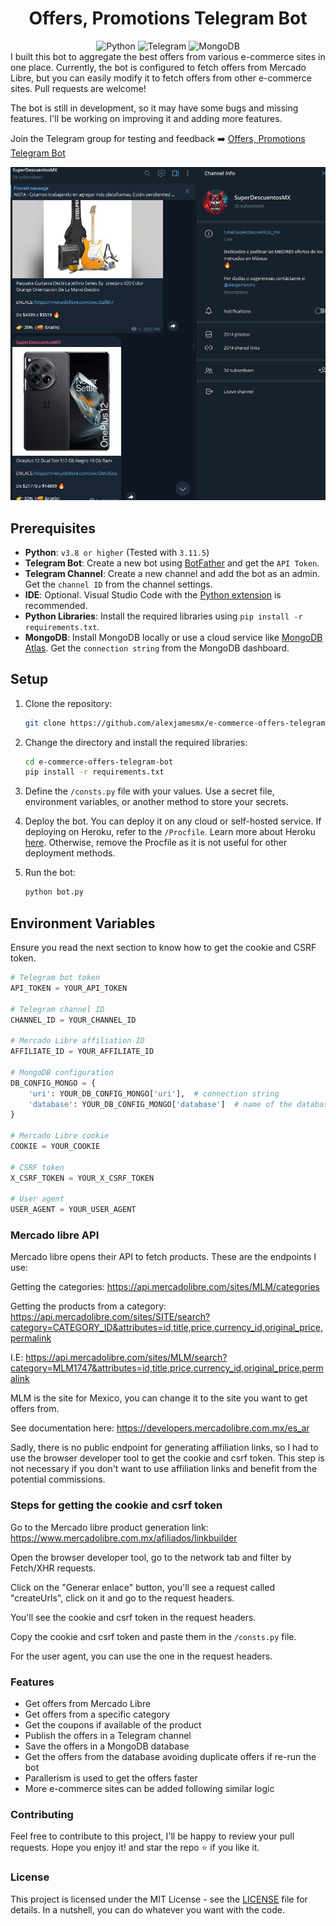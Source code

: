 <a id="readme-top"></a>

<h1 align="center">Offers, Promotions Telegram Bot</h1>

<div align="center">
  <img alt="Python" src="https://img.shields.io/badge/python-v3.8-blue">
  <img alt="Telegram" src="https://img.shields.io/badge/telegram-bot-blue">
  <img alt="MongoDB" src="https://img.shields.io/badge/mongodb-database-blue">
</div>

<div>
I built this bot to aggregate the best offers from various e-commerce sites in one place. Currently, the bot is configured to fetch offers from Mercado Libre, but you can easily modify it to fetch offers from other e-commerce sites. Pull requests are welcome!

The bot is still in development, so it may have some bugs and missing features. I'll be working on improving it and adding more features.

Join the Telegram group for testing and feedback ➡️ [Offers, Promotions Telegram Bot](https://t.me/superdescuentos_mx)

</div>

![Telegram Channel Screenshot](/screenshot.png)

## Prerequisites

- **Python**: `v3.8 or higher` (Tested with `3.11.5`)
- **Telegram Bot**: Create a new bot using [BotFather](https://core.telegram.org/bots#6-botfather) and get the `API Token`.
- **Telegram Channel**: Create a new channel and add the bot as an admin. Get the `channel ID` from the channel settings.
- **IDE**: Optional. Visual Studio Code with the [Python extension](https://marketplace.visualstudio.com/items?itemName=ms-python.python) is recommended.
- **Python Libraries**: Install the required libraries using `pip install -r requirements.txt`.
- **MongoDB**: Install MongoDB locally or use a cloud service like [MongoDB Atlas](https://www.mongodb.com/cloud/atlas). Get the `connection string` from the MongoDB dashboard.

## Setup

1. Clone the repository:

   ```sh
   git clone https://github.com/alexjamesmx/e-commerce-offers-telegram-bot.git
   ```

2. Change the directory and install the required libraries:

   ```sh
   cd e-commerce-offers-telegram-bot
   pip install -r requirements.txt
   ```

3. Define the `/consts.py` file with your values. Use a secret file, environment variables, or another method to store your secrets.

4. Deploy the bot.
   You can deploy it on any cloud or self-hosted service. If deploying on Heroku, refer to the `/Procfile`. Learn more about Heroku [here](https://devcenter.heroku.com/articles/getting-started-with-python). Otherwise, remove the Procfile as it is not useful for other deployment methods.

5. Run the bot:

   ```sh
   python bot.py
   ```

## Environment Variables

Ensure you read the next section to know how to get the cookie and CSRF token.

```python
# Telegram bot token
API_TOKEN = YOUR_API_TOKEN

# Telegram channel ID
CHANNEL_ID = YOUR_CHANNEL_ID

# Mercado Libre affiliation ID
AFFILIATE_ID = YOUR_AFFILIATE_ID

# MongoDB configuration
DB_CONFIG_MONGO = {
    'uri': YOUR_DB_CONFIG_MONGO['uri'],  # connection string
    'database': YOUR_DB_CONFIG_MONGO['database']  # name of the database
}

# Mercado Libre cookie
COOKIE = YOUR_COOKIE

# CSRF token
X_CSRF_TOKEN = YOUR_X_CSRF_TOKEN

# User agent
USER_AGENT = YOUR_USER_AGENT

```

### Mercado libre API

Mercado libre opens their API to fetch products. These are the endpoints I use:

Getting the categories:
https://api.mercadolibre.com/sites/MLM/categories

Getting the products from a category:
https://api.mercadolibre.com/sites/SITE/search?category=CATEGORY_ID&attributes=id,title,price,currency_id,original_price,permalink

I.E: https://api.mercadolibre.com/sites/MLM/search?category=MLM1747&attributes=id,title,price,currency_id,original_price,permalink

MLM is the site for Mexico, you can change it to the site you want to get offers from.

See documentation here: https://developers.mercadolibre.com.mx/es_ar

Sadly, there is no public endpoint for generating affiliation links, so I had to use the browser developer tool to get the cookie and csrf token. This step is not necessary if you don't want to use affiliation links and benefit from the potential commissions.

### Steps for getting the cookie and csrf token

Go to the Mercado libre product generation link:
https://www.mercadolibre.com.mx/afiliados/linkbuilder

Open the browser developer tool, go to the network tab and filter by Fetch/XHR requests.

Click on the "Generar enlace" button, you'll see a request called "createUrls", click on it and go to the request headers.

You'll see the cookie and csrf token in the request headers.

Copy the cookie and csrf token and paste them in the `/consts.py` file.

For the user agent, you can use the one in the request headers.

### Features

- Get offers from Mercado Libre
- Get offers from a specific category
- Get the coupons if available of the product
- Publish the offers in a Telegram channel
- Save the offers in a MongoDB database
- Get the offers from the database avoiding duplicate offers if re-run the bot
- Parallerism is used to get the offers faster
- More e-commerce sites can be added following similar logic

### Contributing

Feel free to contribute to this project, I'll be happy to review your pull requests. Hope you enjoy it! and star the repo ⭐ if you like it.

### License

This project is licensed under the MIT License - see the [LICENSE](LICENSE) file for details. In a nutshell, you can do whatever you want with the code.
